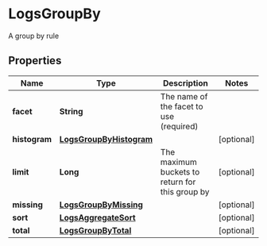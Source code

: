 

# LogsGroupBy

A group by rule

## Properties

Name | Type | Description | Notes
------------ | ------------- | ------------- | -------------
**facet** | **String** | The name of the facet to use (required) | 
**histogram** | [**LogsGroupByHistogram**](LogsGroupByHistogram.md) |  |  [optional]
**limit** | **Long** | The maximum buckets to return for this group by |  [optional]
**missing** | [**LogsGroupByMissing**](LogsGroupByMissing.md) |  |  [optional]
**sort** | [**LogsAggregateSort**](LogsAggregateSort.md) |  |  [optional]
**total** | [**LogsGroupByTotal**](LogsGroupByTotal.md) |  |  [optional]



